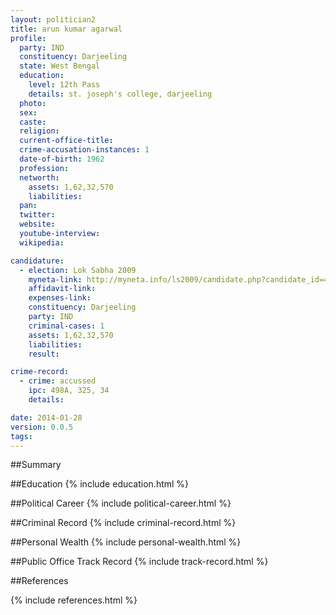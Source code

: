 ```yaml
---
layout: politician2
title: arun kumar agarwal
profile: 
  party: IND
  constituency: Darjeeling
  state: West Bengal
  education: 
    level: 12th Pass
    details: st. joseph's college, darjeeling
  photo: 
  sex: 
  caste: 
  religion: 
  current-office-title: 
  crime-accusation-instances: 1
  date-of-birth: 1962
  profession: 
  networth: 
    assets: 1,62,32,570
    liabilities: 
  pan: 
  twitter: 
  website: 
  youtube-interview: 
  wikipedia: 

candidature: 
  - election: Lok Sabha 2009
    myneta-link: http://myneta.info/ls2009/candidate.php?candidate_id=4834
    affidavit-link: 
    expenses-link: 
    constituency: Darjeeling 
    party: IND
    criminal-cases: 1
    assets: 1,62,32,570
    liabilities: 
    result:  

crime-record: 
  - crime: accussed
    ipc: 498A, 325, 34
    details:  

date: 2014-01-28
version: 0.0.5
tags: 
---
```

##Summary


##Education
{% include education.html %}


##Political Career
{% include political-career.html %}


##Criminal Record
{% include criminal-record.html %}


##Personal Wealth
{% include personal-wealth.html %}


##Public Office Track Record
{% include track-record.html %}


##References


{% include references.html %}